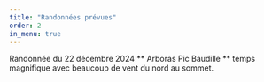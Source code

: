 ```yaml
---
title: "Randonnées prévues"
order: 2
in_menu: true
---
```

Randonnée du 22 décembre 2024 ** Arboras Pic Baudille ** temps magnifique avec beaucoup de vent du nord au sommet. 